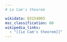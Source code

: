 ```yaml
---
# Le Cam's theorem

wikidata: Q3154003
msc_classification: 60
wikipedia_links:
  - "[[Le Cam's theorem]]"
---
```

